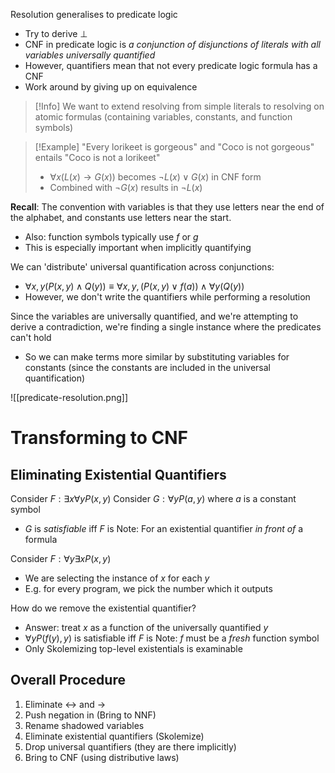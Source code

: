
Resolution generalises to predicate logic
- Try to derive $\bot$
- CNF in predicate logic is *a conjunction of disjunctions of literals with all variables universally quantified*
- However, quantifiers mean that not every predicate logic formula has a CNF
- Work around by giving up on equivalence


>[!Info]
>We want to extend resolving from simple literals to resolving on atomic formulas (containing variables, constants, and function symbols)

>[!Example]
>"Every lorikeet is gorgeous" and "Coco is not gorgeous" entails "Coco is not a lorikeet"
>- $\forall x (L(x) \to G(x))$ becomes $\lnot L(x) \lor G(x)$ in CNF form
>- Combined with $\lnot G(x)$ results in $\lnot L(x)$

**Recall**: The convention with variables is that they use letters near the end of the alphabet, and constants use letters near the start.
- Also: function symbols typically use $f$ or $g$
- This is especially important when implicitly quantifying

We can 'distribute' universal quantification across conjunctions:
- $\forall x,y (P(x, y) \land Q(y)) \equiv \forall x,y, (P(x,y) \lor f(a)) \land \forall y (Q(y))$
- However, we don't write the quantifiers while performing a resolution

Since the variables are universally quantified, and we're attempting to derive a contradiction, we're finding a single instance where the predicates can't hold
- So we can make terms more similar by substituting variables for constants (since the constants are included in the universal quantification)

![[predicate-resolution.png]]


# Transforming to CNF

## Eliminating Existential Quantifiers

Consider $F: \exists x \forall y P(x,y)$
Consider $G: \forall y P(a,y)$ where $a$ is a constant symbol
- $G$ is *satisfiable* iff $F$ is
Note: For an existential quantifier *in front of* a formula


Consider $F: \forall y \exists x P(x,y)$
- We are selecting the instance of $x$ for each $y$
- E.g. for every program, we pick the number which it outputs

How do we remove the existential quantifier?
- Answer: treat $x$ as a function of the universally quantified $y$
- $\forall y P(f(y), y)$  is satisfiable iff $F$ is
Note: $f$ must be a *fresh* function symbol
- Only Skolemizing top-level existentials is examinable

## Overall Procedure
1. Eliminate $\leftrightarrow$ and $\to$
2. Push negation in (Bring to NNF)
3. Rename shadowed variables
4. Eliminate existential quantifiers (Skolemize)
5. Drop universal quantifiers (they are there implicitly)
6. Bring to CNF (using distributive laws)



